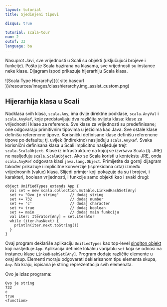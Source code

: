 ```yaml
---
layout: tutorial
title: Sjedinjeni tipovi

disqus: true

tutorial: scala-tour
num: 2
outof: 33
language: ba
---
```


Nasuprot Javi, sve vrijednosti u Scali su objekti (uključujući brojeve i funkcije).
Pošto je Scala bazirana na klasama, sve vrijednosti su instance neke klase.
Dijagram ispod prikazuje hijerarhiju Scala klasa.

![Scala Type Hierarchy]({{ site.baseurl }}/resources/images/classhierarchy.img_assist_custom.png)

## Hijerarhija klasa u Scali ##

Nadklasa svih klasa, `scala.Any`, ima dvije direktne podklase, `scala.AnyVal` i `scala.AnyRef`, koje predstavljaju dva različita svijeta klasa:
klase za vrijednosti i klase za reference.
Sve klase za vrijednosti su predefinisane; one odgovaraju primitivnim tipovima u jezicima kao Java.
Sve ostale klase definišu referencne tipove.
Korisnički definisane klase definišu referencne tipove po defaultu; tj. uvijek (indirektno) nasljeđuju `scala.AnyRef`.
Svaka korisnični definisana klasa u Scali implicitno nasljeđuje trejt `scala.ScalaObject`.
Klase iz infrastrukture na kojoj se izvršava Scala (tj. JRE) ne nasljeđuju `scala.ScalaObject`.
Ako se Scala koristi u kontekstu JRE, onda `scala.AnyRef` odgovara klasi `java.lang.Object`.
Primijetite da gornji dijagram također prikazuje i implicitne konverzije (isprekidana crta) između vrijednosnih (value) klasa.
Slijedi primjer koji pokazuje da su i brojevi, i karakteri, boolean vrijednosti, i funkcije samo objekti kao i svaki drugi:
 
    object UnifiedTypes extends App {
      val set = new scala.collection.mutable.LinkedHashSet[Any]
      set += "Ovo je string"     // dodaj string
      set += 732                 // dodaj number
      set += 'c'                 // dodaj character
      set += true                // dodaj boolean
      set += main _              // dodaj main funkciju
      val iter: Iterator[Any] = set.iterator
      while (iter.hasNext) {
        println(iter.next.toString())
      }
    }
 
Ovaj program deklariše aplikaciju `UnifiedTypes` kao top-level [singlton objekt](singleton-objects.html) koji nasljeđuje `App`.
Aplikacija definiše lokalnu varijablu `set` koja se odnosi na instancu klase `LinkedHashSet[Any]`.
Program dodaje različite elemente u ovaj skup.
Elementi moraju odgovarati deklarisanom tipu elementa skupa, `Any`.
Na kraju, ispisana je string reprezentacija svih elemenata.

Ovo je izlaz programa:

    Ovo je string
    732
    c
    true
    <function>
